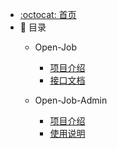 - [:octocat: 首页](/README)
- :memo: 目录
   - Open-Job
   
       - [项目介绍](/md/open-job/项目介绍.md)
       - [接口文档](/md/open-job/接口文档.md)
   
   - Open-Job-Admin
   
       - [项目介绍](/md/open-job-admin/项目介绍.md)
       - [使用说明](/md/open-job-admin/使用说明.md)
       